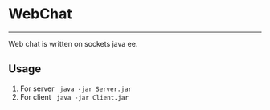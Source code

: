 # WebChat

---

Web chat is written on sockets java ee.

## Usage

1. For server ``` java -jar Server.jar```
2. For client ``` java -jar Client.jar```
